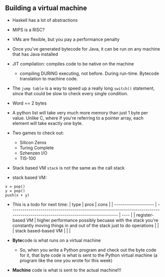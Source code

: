 ## Building a virtual machine

- Haskell has a lot of abstractions

- MIPS is a RISC?
- VMs are flexible, but you pay a performance penalty
- Once you've generated bytecode for Java, it can be run on any machine that has
  Java installed
- JIT compilation: compiles code to be native on the machine
  - compiling DURING executing, not before. During run-time. Bytecode
    translation to machine code.
- The `jump table` is a way to speed up a really long `switch()` statement,
  since that could be slow to check every single condition.
- Word == 2 bytes
- A python list will take very much more memory than just 1 byte per value.
  Unlike C, where if you're referring to a pointer array, each element will take
  exactly one byte.
- Two games to check out:

  - Silicon Zeros
  - Turing Complete
  - Szhenzen I/O
  - TIS-100

- Stack based VM `stack` is not the same as the call stack
- stack based VM:

```
x = pop()
y = pop()
push(x + y)
```

- This is a todo for next time:
  | type | pros | cons |
  | -------------------- | -------------------------------------------------------------------------------------------------------------------------------- | ---- |
  | register-based VM | higher performance possibly becuase with the stack you're constantly moving things in and out of the stack just to do operations | |
  | stack based-based VM | | |

- **Byte**code is what runs on a virtual machine
  - So, when you write a Python program and check out the byte code for it, that
    byte code is what is sent to the Python virtual machine (a program like the
    one you wrote for this week)
- **Machine** code is what is sent to the actual machine!!!
